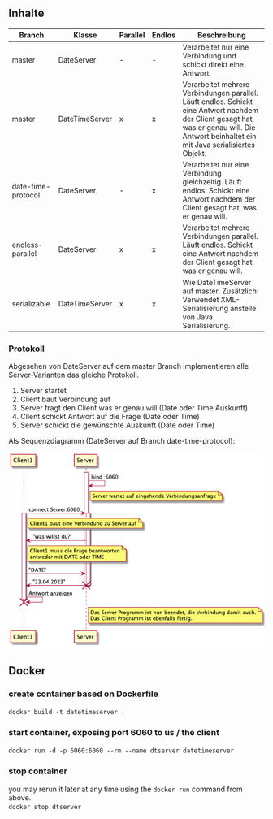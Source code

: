 ## Inhalte

|Branch|Klasse|Parallel|Endlos|Beschreibung|
|---|---|---|---|---|
|master|DateServer|-|-|Verarbeitet nur eine Verbindung und schickt direkt eine Antwort.|
|master|DateTimeServer|x|x|Verarbeitet mehrere Verbindungen parallel. Läuft endlos. Schickt eine Antwort nachdem der Client gesagt hat, was er genau will. Die Antwort beinhaltet ein mit Java serialisiertes Objekt.|
|date-time-protocol|DateServer|-|x|Verarbeitet nur eine Verbindung gleichzeitig. Läuft endlos. Schickt eine Antwort nachdem der Client gesagt hat, was er genau will.
|endless-parallel|DateServer|x|x|Verarbeitet mehrere Verbindungen parallel. Läuft endlos. Schickt eine Antwort nachdem der Client gesagt hat, was er genau will.|
|serializable|DateTimeServer|x|x|Wie DateTimeServer auf master. Zusätzlich: Verwendet XML-Serialisierung anstelle von Java Serialisierung.

### Protokoll

Abgesehen von DateServer auf dem master Branch implementieren alle Server-Varianten das gleiche Protokoll.

1. Server startet
1. Client baut Verbindung auf
1. Server fragt den Client was er genau will (Date oder Time Auskunft)
1. Client schickt Antwort auf die Frage (Date oder Time)
1. Server schickt die gewünschte Auskunft (Date oder Time)

Als Sequenzdiagramm (DateServer auf Branch date-time-protocol):

![datetime-protocol.png](datetime-protocol.png)

## Docker

### create container based on Dockerfile

`docker build -t datetimeserver .`

### start container, exposing port 6060 to us / the client

`docker run -d -p 6060:6060 --rm --name dtserver datetimeserver`

### stop container

you may rerun it later at any time using the `docker run` command from above. \
`docker stop dtserver`
